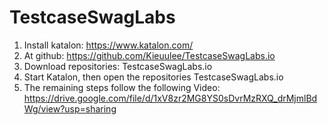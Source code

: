 # TestcaseSwagLabs
1. Install katalon: https://www.katalon.com/
2. At github: https://github.com/Kieuulee/TestcaseSwagLabs.io
3. Download repositories: TestcaseSwagLabs.io
4. Start Katalon, then open the repositories TestcaseSwagLabs.io
5. The remaining steps follow the following Video: https://drive.google.com/file/d/1xV8zr2MG8YS0sDvrMzRXQ_drMjmlBdWg/view?usp=sharing
